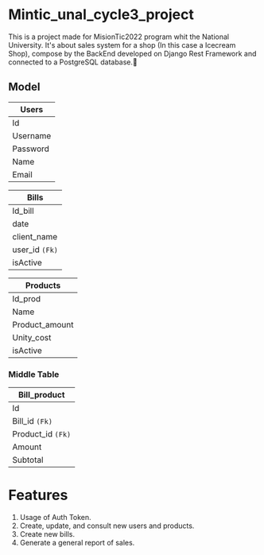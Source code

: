 # Mintic_unal_cycle3_project

This is a project made for MisionTic2022 program whit the National University. It's about sales system for a shop (In this case a Icecream Shop), compose by the BackEnd developed on Django Rest Framework and connected to a PostgreSQL database.🧷

## Model

| **Users** |
|------------- |
| Id |
|Username|
|Password|
|Name|
|Email|

|**Bills**|
|------------- |
|Id_bill|
|date|
|client_name|
|user_id `(Fk)`|
|isActive|

|**Products**|
|------------- |
|Id_prod|
|Name|
|Product_amount|
|Unity_cost|
|isActive|

### Middle Table

|**Bill_product**|
|------------- |
|Id|
|Bill_id `(Fk)`|
|Product_id `(Fk)`|
|Amount|
|Subtotal|

# Features

1.  Usage of Auth Token.
2. Create, update, and consult new users and products.
3. Create new bills.
4. Generate a general report of sales.
